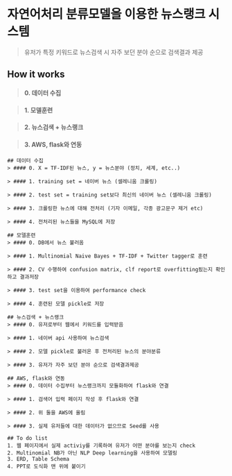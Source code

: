# 자연어처리 분류모델을 이용한 뉴스랭크 시스템
> 유저가 특정 키워드로 뉴스검색 시 자주 보던 분야 순으로 검색결과 제공

## How it works
> #### 0. 데이터 수집

> #### 1. 모델훈련

> #### 2. 뉴스검색 + 뉴스랭크

> #### 3. AWS, flask와 연동


	## 데이터 수집
	> #### 0. X = TF-IDF된 뉴스, y = 뉴스분야 (정치, 세계, etc..)

	> #### 1. training set = 네이버 뉴스 (셀레니움 크롤링)

	> #### 2. test set = training set보다 최신의 네이버 뉴스 (셀레니움 크롤링)

	> #### 3. 크롤링한 뉴스에 대해 전처리 (기자 이메일, 각종 광고문구 제거 etc)

	> #### 4. 전처리된 뉴스들을 MySQL에 저장

	## 모델훈련
	> #### 0. DB에서 뉴스 불러옴
	
	> #### 1. Multinomial Naive Bayes + TF-IDF + Twitter tagger로 훈련

	> #### 2. CV 수행하여 confusion matrix, clf report로 overfitting됬는지 확인하고 결과저장

	> #### 3. test set을 이용하여 performance check

	> #### 4. 훈련된 모델 pickle로 저장

	## 뉴스검색 + 뉴스랭크
	> #### 0. 유저로부터 웹에서 키워드를 입력받음
	
	> #### 1. 네이버 api 사용하여 뉴스검색

	> #### 2. 모델 pickle로 불러온 후 전처리된 뉴스의 분야분류

	> #### 3. 유저가 자주 보던 분야 순으로 검색결과제공

	## AWS, flask와 연동
	> #### 0. 데이터 수집부터 뉴스랭크까지 모듈화하여 flask와 연결

	> #### 1. 검색어 입력 페이지 작성 후 flask와 연결

	> #### 2. 위 둘을 AWS에 올림

	> #### 3. 실제 유저들에 대한 데이터가 없으므로 Seed를 사용

	## To do list
	1. 웹 페이지에서 실제 activiy를 기록하여 유저가 어떤 분야를 보는지 check
	2. Multinomial NB가 아닌 NLP Deep learning을 사용하여 모델링
	3. ERD, Table Schema
	4. PPT로 도식화 맨 위에 붙이기